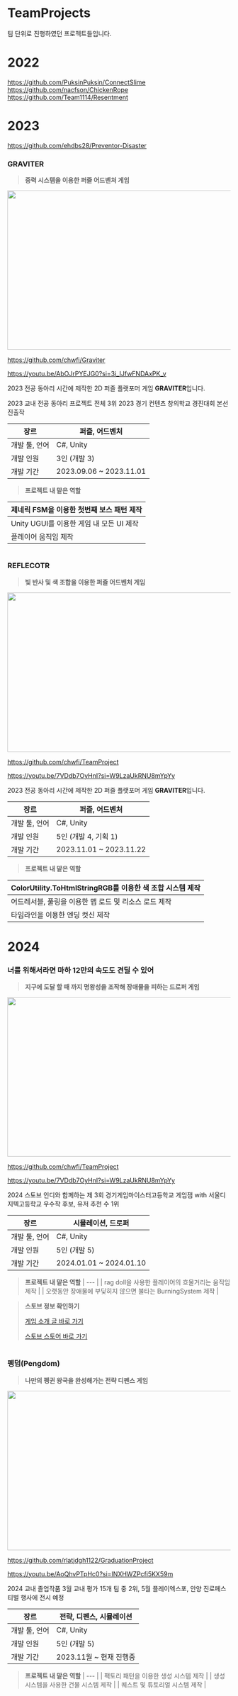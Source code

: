 # TeamProjects
팀 단위로 진행하였던 프로젝트들입니다.


# 2022

https://github.com/PuksinPuksin/ConnectSlime
https://github.com/nacfson/ChickenRope
https://github.com/Team1114/Resentment

# 2023

https://github.com/ehdbs28/Preventor-Disaster

### **GRAVITER**
> **중력 시스템을 이용한 퍼즐 어드벤처 게임**

<img src="https://github.com/mingyo0125/TeamProjects/assets/98925706/fb3ee05b-2d9e-4883-be81-a74af8f8371f" width="720" height="360"/>

https://github.com/chwfi/Graviter

https://youtu.be/AbOJrPYEJG0?si=3i_IJfwFNDAxPK_v

2023 전공 동아리 시간에 제작한 2D 퍼즐 플랫포머 게임 **GRAVITER**입니다.

2023 교내 전공 동아리 프로젝트 전체 3위
2023 경기 컨텐츠 창의학교 경진대회 본선 진출작

| 장르 | 퍼즐, 어드벤처 |
| --- | --- |
| 개발 툴, 언어 | C#, Unity |
| 개발 인원 | 3인 (개발 3) |
| 개발 기간 | 2023.09.06 ~ 2023.11.01 |


> **프로젝트 내 맡은 역할**
> 

| 제네릭 FSM을 이용한 첫번째 보스 패턴 제작 |
| --- |
| Unity UGUI를 이용한 게임 내 모든 UI 제작 |
| 플레이어 움직임 제작 |


#


### **REFLECOTR**
> **빛 반사 및 색 조합을 이용한 퍼즐 어드벤처 게임**


<img src="https://github.com/mingyo0125/TeamProjects/assets/98925706/bfd25969-2650-4552-9442-557888b589cb" width="720" height="360"/>

https://github.com/chwfi/TeamProject

https://youtu.be/7VDdb7OyHnI?si=W9LzaUkRNU8mYpYy

2023 전공 동아리 시간에 제작한 2D 퍼즐 플랫포머 게임 **GRAVITER**입니다.


| 장르 | 퍼즐, 어드벤처 |
| --- | --- |
| 개발 툴, 언어 | C#, Unity |
| 개발 인원 | 5인 (개발 4, 기획 1) |
| 개발 기간 | 2023.11.01 ~ 2023.11.22 |


> **프로젝트 내 맡은 역할**
> 

| ColorUtility.ToHtmlStringRGB를 이용한 색 조합 시스템 제작 |
| --- |
| 어드레서블, 풀링을 이용한 맵 로드 및 리소스 로드 제작 |
| 타임라인을 이용한 엔딩 컷신 제작 |



# 2024

### 너를 위해서라면 마하 12만의 속도도 **견딜** 수 있어
> **지구에 도달 할 때 까지 명왕성을 조작해 장애물을 피하는 드로퍼 게임**

<img src="https://github.com/mingyo0125/TeamProjects/assets/98925706/8a40cbc6-90d7-4080-8b8f-a9b4e3198609" width="720" height="360"/>


https://github.com/chwfi/TeamProject

https://youtu.be/7VDdb7OyHnI?si=W9LzaUkRNU8mYpYy

2024 스토브 인디와 함께하는 제 3회 경기게임마이스터고등학교 게임잼 with 서울디지텍고등학교 우수작 후보, 유저 추천 수 1위

| 장르 | 시뮬레이션, 드로퍼 |
| --- | --- |
| 개발 툴, 언어 | C#, Unity |
| 개발 인원 | 5인 (개발 5) |
| 개발 기간 | 2024.01.01 ~ 2024.01.10 |


> **프로젝트 내 맡은 역할**
> | --- |
> | rag doll을 사용한 플레이어의 흐물거리는 움직임 제작 |
>  | 오랫동안 장애물에 부딪히지 않으면 불타는 BurningSystem 제작 |


> **스토브 정보 확인하기**
>
> 
> [게임 소개 글 바로 가기](https://page.onstove.com/indieboostlab/global/view/9955131?boardKey=123437)
>
> 
> [스토브 스토어 바로 가기](https://store.onstove.com/ko/games/2930)


#


### **펭덤(Pengdom)**
> **나만의 펭귄 왕국을 완성해가는 전략 디펜스 게임**

<img src="https://github.com/mingyo0125/TeamProjects/assets/98925706/24398b08-a732-4387-bcc4-e139c230bf3f" width="720" height="360"/>


https://github.com/rlatjdgh1122/GraduationProject

https://youtu.be/AoQhvPTpHc0?si=INXHWZPcfi5KX59m

2024 교내 졸업작품 3월 교내 평가 15개 팀 중 2위, 5월 플레이엑스포, 안양 진로페스티벌 행사에 전시 예정


| 장르 | 전략, 디펜스, 시뮬레이션 |
| --- | --- |
| 개발 툴, 언어 | C#, Unity |
| 개발 인원 | 5인 (개발 5) |
| 개발 기간 | 2023.11월 ~ 현재 진행중 |

> **프로젝트 내 맡은 역할**
> | --- |
> | 팩토리 패턴을 이용한 생성 시스템 제작 |
> | 생성시스템을 사용한 건물 시스템 제작 |
> | 퀘스트 및 튜토리얼 시스템 제작 |




